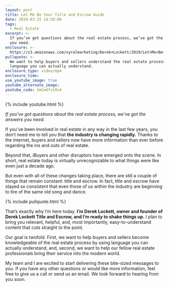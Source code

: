 ```yaml
---
layout: post
title: Let Me Be Your Title and Escrow Guide
date: 2019-03-25 14:50:00
tags:
  - Real Estate
excerpt: >-
  If you’ve got questions about the real estate process, we’ve got the answers
  you need.
enclosure: >-
  https://s3.amazonaws.com/vyralmarketing/Derek+Lockett/2019/Let+Me+Be+Your+Title+and+Escrow+Guide.mp4
pullquote: >-
  We want to help buyers and sellers understand the real estate process using
  language you can actually understand.
enclosure_type: video/mp4
enclosure_time:
use_youtube_image: true
youtube_alternate_image:
youtube_code: SmCm4fvt0n4
---
```


{% include youtube.html %}

*If you’ve got questions about the real estate process, we’ve got the answers you need.*

If you’ve been involved in real estate in any way in the last few years, you don’t need me to tell you that **the industry is changing rapidly.** Thanks to the internet, buyers and sellers now have more information than ever before regarding the ins and outs of real estate.&nbsp;

Beyond that, iBuyers and other disruptors have emerged onto the scene. In short, real estate today is virtually unrecognizable to what things were like even just a decade ago.&nbsp;

But even with all of these changes taking place, there are still a couple of things that remain constant: title and escrow. In fact, title and escrow have stayed so consistent that even those of us within the industry are beginning to tire of the same old song and dance.

{% include pullquote.html %}

That’s exactly why I’m here today. **I’m Derek Lockett, owner and founder of Derek Lockett Title and Escrow, and I’m ready to shake things up.** I plan to bring you relevant, helpful, and, most importantly, easy-to-understand content that cuts straight to the point.&nbsp;

Our goal is twofold. First, we want to help buyers and sellers become knowledgeable of the real estate process by using language you can actually understand, and, second, we want to help our fellow real estate professionals bring their service into the modern world.&nbsp;

My team and I are excited to start delivering these bite-sized messages to you. If you have any other questions or would like more information, feel free to give us a call or send us an email. We look forward to hearing from you soon.